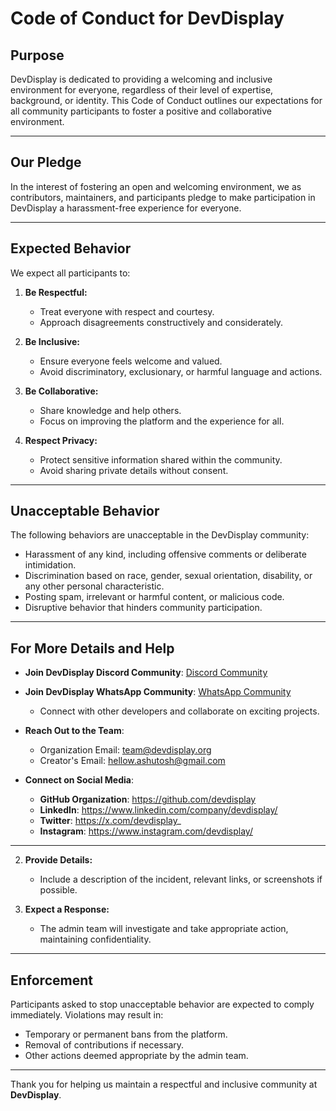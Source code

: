 # Code of Conduct for DevDisplay

## Purpose

DevDisplay is dedicated to providing a welcoming and inclusive environment for everyone, regardless of their level of expertise, background, or identity. This Code of Conduct outlines our expectations for all community participants to foster a positive and collaborative environment.

---

## Our Pledge

In the interest of fostering an open and welcoming environment, we as contributors, maintainers, and participants pledge to make participation in DevDisplay a harassment-free experience for everyone.

---

## Expected Behavior

We expect all participants to:

1. **Be Respectful:**

   - Treat everyone with respect and courtesy.
   - Approach disagreements constructively and considerately.

2. **Be Inclusive:**

   - Ensure everyone feels welcome and valued.
   - Avoid discriminatory, exclusionary, or harmful language and actions.

3. **Be Collaborative:**

   - Share knowledge and help others.
   - Focus on improving the platform and the experience for all.

4. **Respect Privacy:**
   - Protect sensitive information shared within the community.
   - Avoid sharing private details without consent.

---

## Unacceptable Behavior

The following behaviors are unacceptable in the DevDisplay community:

- Harassment of any kind, including offensive comments or deliberate intimidation.
- Discrimination based on race, gender, sexual orientation, disability, or any other personal characteristic.
- Posting spam, irrelevant or harmful content, or malicious code.
- Disruptive behavior that hinders community participation.

---

## **For More Details and Help**

- **Join DevDisplay Discord Community**: [Discord Community](https://discord.gg/chyt2UgTv5)
- **Join DevDisplay WhatsApp Community**: [WhatsApp Community](https://chat.whatsapp.com/Dcl21sgGDIpHURESSuH0p4)

  - Connect with other developers and collaborate on exciting projects.

- **Reach Out to the Team**:

  - Organization Email: team@devdisplay.org
  - Creator's Email: hellow.ashutosh@gmail.com

- **Connect on Social Media**:
  - **GitHub Organization**: https://github.com/devdisplay
  - **LinkedIn**: https://www.linkedin.com/company/devdisplay/
  - **Twitter**: https://x.com/devdisplay_
  - **Instagram**: https://www.instagram.com/devdisplay/

---

2. **Provide Details:**

   - Include a description of the incident, relevant links, or screenshots if possible.

3. **Expect a Response:**
   - The admin team will investigate and take appropriate action, maintaining confidentiality.

---

## Enforcement

Participants asked to stop unacceptable behavior are expected to comply immediately. Violations may result in:

- Temporary or permanent bans from the platform.
- Removal of contributions if necessary.
- Other actions deemed appropriate by the admin team.

---

Thank you for helping us maintain a respectful and inclusive community at **DevDisplay**.
